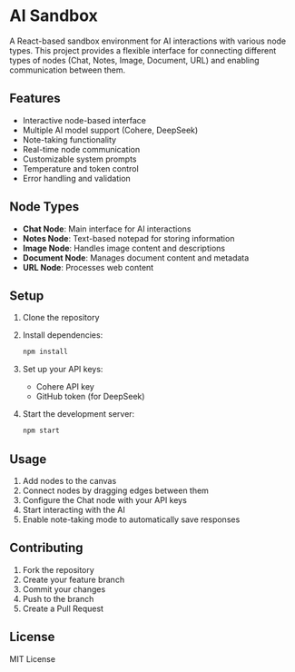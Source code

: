 # AI Sandbox

A React-based sandbox environment for AI interactions with various node types. This project provides a flexible interface for connecting different types of nodes (Chat, Notes, Image, Document, URL) and enabling communication between them.

## Features

- Interactive node-based interface
- Multiple AI model support (Cohere, DeepSeek)
- Note-taking functionality
- Real-time node communication
- Customizable system prompts
- Temperature and token control
- Error handling and validation

## Node Types

- **Chat Node**: Main interface for AI interactions
- **Notes Node**: Text-based notepad for storing information
- **Image Node**: Handles image content and descriptions
- **Document Node**: Manages document content and metadata
- **URL Node**: Processes web content

## Setup

1. Clone the repository
2. Install dependencies:
   ```bash
   npm install
   ```
3. Set up your API keys:
   - Cohere API key
   - GitHub token (for DeepSeek)

4. Start the development server:
   ```bash
   npm start
   ```

## Usage

1. Add nodes to the canvas
2. Connect nodes by dragging edges between them
3. Configure the Chat node with your API keys
4. Start interacting with the AI
5. Enable note-taking mode to automatically save responses

## Contributing

1. Fork the repository
2. Create your feature branch
3. Commit your changes
4. Push to the branch
5. Create a Pull Request

## License

MIT License 